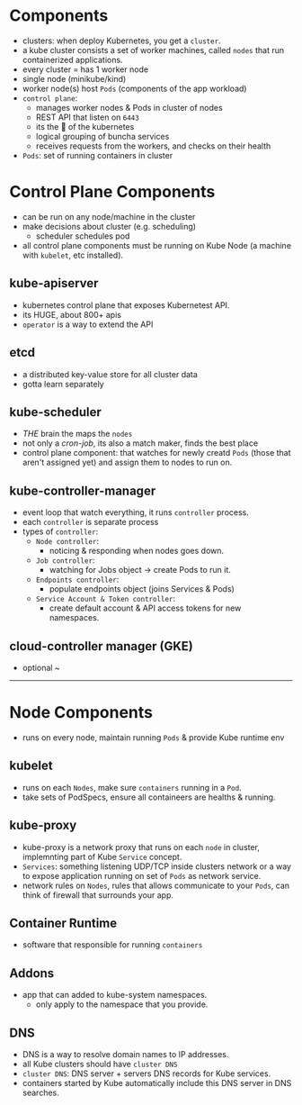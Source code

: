 # Components
* clusters: when deploy Kubernetes, you get a `cluster`.
* a kube cluster consists a set of worker machines, called `nodes`
  that run containerized applications.
* every cluster = has 1 worker node
* single node (minikube/kind)
* worker node(s) host `Pods` (components of the app workload)
* `control plane`:
	- manages worker nodes & Pods in cluster of nodes
	- REST API that listen on `6443`
	- its the 🧠 of the kubernetes
	- logical grouping of buncha services
	- receives requests from the workers, and checks on their health
* `Pods`: set of running containers in cluster

# Control Plane Components
* can be run on any node/machine in the cluster
* make decisions about cluster (e.g. scheduling)
	- scheduler schedules pod
* all control plane components must be running on Kube Node (a machine with `kubelet`, etc installed).

## kube-apiserver
* kubernetes control plane that exposes Kubernetest API.
* its HUGE, about 800+ apis
* `operator` is a way to extend the API

## etcd
* a distributed key-value store for all cluster data
* gotta learn separately

## kube-scheduler
* *THE* brain the maps the `nodes`
* not only a *cron-job*, its also a match maker, finds the best place
* control plane component: that watches for newly creatd `Pods` (those that aren't assigned yet) and assign them to nodes to run on.

## kube-controller-manager
* event loop that watch everything, it runs `controller` process.
* each `controller` is separate process
* types of `controller`:
	- `Node controller`: 
  	   * noticing & responding when nodes goes down.
	- `Job controller`: 
   	   * watching for Jobs object -> create Pods to run it.
	- `Endpoints controller`: 
       * populate endpoints object (joins Services & Pods)
	- `Service Account & Token controller`: 
       * create default account & API access tokens for new namespaces.
## cloud-controller manager (GKE)
* optional ~ 

---------------------

# Node Components
* runs on every node, maintain running `Pods` & provide Kube runtime env

## kubelet
- runs on each `Nodes`, make sure `containers` running in a `Pod`.
- take sets of PodSpecs, ensure all containeers are healths & running.

## kube-proxy
- kube-proxy is a network proxy that runs on each `node` in cluster, implemnting part of Kube `Service` concept.
- `Services`: something listening UDP/TCP inside clusters network or a way to expose application running on set of `Pods` as network service.
- network rules on `Nodes`, rules that allows communicate to your `Pods`, can think of firewall that surrounds your app.

## Container Runtime
* software that responsible for running `containers`

## Addons
* app that can added to kube-system namespaces.
	- only apply to the namespace that you provide.

## DNS
* DNS is a way to resolve domain names to IP addresses.
* all Kube clusters should have `cluster DNS`
* `cluster DNS`: DNS server + servers DNS records for Kube services.
* containers started by Kube automatically include this DNS server in DNS searches.
